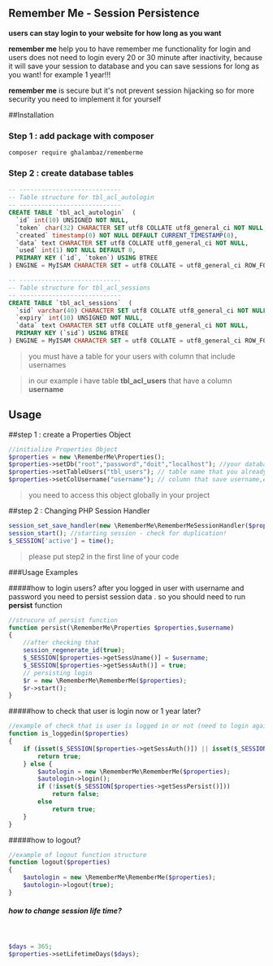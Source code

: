 ## Remember Me - Session Persistence
**users can stay login to your website for how long as you want** 


**remember me** help you to have remember me functionality for login and users does not need to login every 20 or 30 minute after inactivity, because it will save your session to database
and you can save sessions for long as you want! for example 1 year!!!

**remember me** is secure but it's not prevent session hijacking so for more security you need to implement it for yourself

##Installation

### Step 1 : add package with composer
`composer require ghalambaz/rememberme`

### Step 2 : create database tables

```sql
-- ----------------------------
-- Table structure for tbl_acl_autologin
-- ----------------------------
CREATE TABLE `tbl_acl_autologin`  (
  `id` int(10) UNSIGNED NOT NULL,
  `token` char(32) CHARACTER SET utf8 COLLATE utf8_general_ci NOT NULL,
  `created` timestamp(0) NOT NULL DEFAULT CURRENT_TIMESTAMP(0),
  `data` text CHARACTER SET utf8 COLLATE utf8_general_ci NOT NULL,
  `used` int(1) NOT NULL DEFAULT 0,
  PRIMARY KEY (`id`, `token`) USING BTREE
) ENGINE = MyISAM CHARACTER SET = utf8 COLLATE = utf8_general_ci ROW_FORMAT = Dynamic;

-- ----------------------------
-- Table structure for tbl_acl_sessions
-- ----------------------------
CREATE TABLE `tbl_acl_sessions`  (
  `sid` varchar(40) CHARACTER SET utf8 COLLATE utf8_general_ci NOT NULL,
  `expiry` int(10) UNSIGNED NOT NULL,
  `data` text CHARACTER SET utf8 COLLATE utf8_general_ci NOT NULL,
  PRIMARY KEY (`sid`) USING BTREE
) ENGINE = MyISAM CHARACTER SET = utf8 COLLATE = utf8_general_ci ROW_FORMAT = Dynamic;

```

> you must have a table for your users with column that include usernames
 
> in our example i have table **tbl_acl_users** that have a column **username**


## Usage

##step 1 : create a Properties Object

```php
//initialize Properties Object
$properties = new \RememberMe\Properties();
$properties->setDb("root","password","doit","localhost"); //your database access info
$properties->setTableUsers("tbl_users"); // table name that you already save your users data
$properties->setColUsername("username"); // column that save username,email or any id of your users in tbl_users
```
> you need to access this object globally in your project

##step 2 : Changing PHP Session Handler
```php
session_set_save_handler(new \RememberMe\RememberMeSessionHandler($properties));
session_start(); //starting session - check for duplication!
$_SESSION['active'] = time();
```
>please put step2 in the first line of your code

###Usage Examples        

#####how to login users?
after you logged in user with username and password you need to persist session data .
 so you should need to run **persist** function

```php
//strucure of persist function
function persist(\RememberMe\Properties $properties,$username)
{
    //after checking that 
    session_regenerate_id(true);
    $_SESSION[$properties->getSessUname()] = $username;
    $_SESSION[$properties->getSessAuth()] = true;
    // persisting login
    $r = new \RememberMe\RememberMe($properties);
    $r->start();
}
```

#####how to check that user is login now or 1 year later?

```php
‍‍‍‍//example of check that is user is logged in or not (need to login again)
function is_loggedin($properties)
{
    if (isset($_SESSION[$properties->getSessAuth()]) || isset($_SESSION[$properties->getSessPersist()])) {
        return true;
    } else {
        $autologin = new \RememberMe\RememberMe($properties);
        $autologin->login();
        if (!isset($_SESSION[$properties->getSessPersist()]))
            return false;
        else
            return true;
    }
}
```
#####how to logout?
```php
‍//example of logout function structure 
function logout($properties)
{
    $autologin = new \RememberMe\RememberMe($properties);
    $autologin->logout(true);
}
```

##### how to change session life time?
‍
```php
$days = 365;
$properties->setLifetimeDays($days);
```

‍‍‍
‍‍



